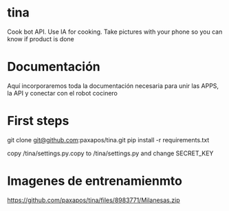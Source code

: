 # tina
Cook bot API. Use IA for cooking. Take pictures with your phone so you can know if product is done


# Documentación
Aquí incorporaremos toda la documentación necesaria para unir las APPS, la API y conectar con el robot cocinero




# First steps

git clone git@github.com:paxapos/tina.git
pip install -r requirements.txt 

copy /tina/settings.py.copy to /tina/settings.py and change SECRET_KEY 



# Imagenes de entrenamienmto

https://github.com/paxapos/tina/files/8983771/Milanesas.zip
